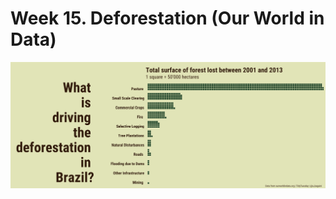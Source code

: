 # Week 15. Deforestation (Our World in Data)
<img src="https://github.com/abagaini/TidyTuesday/blob/main/2021/week_15/TidyTuesdayDeforestation2021_w15.png" width="1000">

